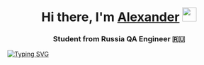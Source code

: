 <h1 align="center">Hi there, I'm <a href="https://my.sky.pro/" target="_blank">Alexander</a> 
<img src="https://github.com/blackcater/blackcater/raw/main/images/Hi.gif" height="32"/></h1>
<h3 align="center">Student from Russia QA Engineer 🇷🇺</h3>






[![Typing SVG](https://readme-typing-svg.herokuapp.com?color=%2336BCF7&lines=Computer+science+IT)](https://git.io/typing-svg)
